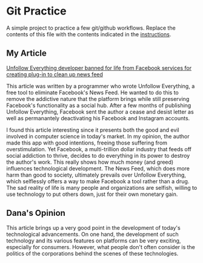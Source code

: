 # Git Practice

A simple project to practice a few git/github workflows. Replace the contents of this file with the contents indicated in the [instructions](./instructions.md).

## My Article

[Unfollow Everything developer banned for life from Facebook services for creating plug-in to clean up news feed](https://slate.com/technology/2021/10/facebook-unfollow-everything-cease-desist.html)

This article was written by a programmer who wrote Unfollow Everything, a free tool to eliminate Facebook's News Feed. He wanted to do this to remove the addictive nature that the platform brings while still preserving Facebook's functionality as a social hub. After a few months of publishing Unfollow Everything, Facebook sent the author a cease and desist letter as well as permanantely deactivating his Facebook and Instagram accounts.

I found this article interesting since it presents both the good and evil involved in computer science in today's market. In my opinion, the author made this app with good intentions, freeing those suffering from overstimulation. Yet Facebook, a multi-trillion dollar industry that feeds off social addiction to thrive, decides to do everything in its power to destroy the author's work. This really shows how much money (and greed) influences technological development. The News Feed, which does more harm than good to society, ultimately prevails over Unfollow Everything, which selflessly offers a way to make Facebook a tool rather than a drug. The sad reality of life is many people and organizations are selfish, willing to use technology to put others down, just for their own monetary gain.

## Dana's Opinion

This article brings up a very good point in the development of today's technological advancements. On one hand, the development of such technology and its various features on platforms can be very exciting, especially for consumers. However, what people don't often consider is the politics of the corporations behind the scenes of these technologies.
